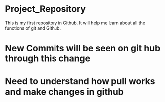 # Project_Repository
This is my first repository in Github. It will help me learn about all the functions of git and Github.
# New Commits will be seen on git hub through this change
# Need to understand how pull works and make changes in github

